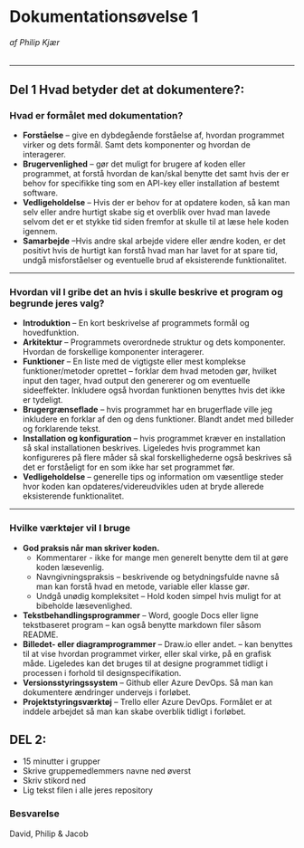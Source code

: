# Dokumentationsøvelse 1

###### af Philip Kjær
------
## Del 1 Hvad betyder det at dokumentere?:
### Hvad er formålet med dokumentation?

-	**Forståelse** – give en dybdegående forståelse af, hvordan programmet virker og dets formål. Samt dets komponenter og hvordan de interagerer.
-	**Brugervenlighed** – gør det muligt for brugere af koden eller programmet, at forstå hvordan de kan/skal benytte det samt hvis der er behov for specifikke ting som en API-key eller installation af bestemt software.
-	**Vedligeholdelse** – Hvis der er behov for at opdatere koden, så kan man selv eller andre hurtigt skabe sig et overblik over hvad man lavede selvom det er et stykke tid siden fremfor at skulle til at læse hele koden igennem.
-	**Samarbejde** –Hvis andre skal arbejde videre eller ændre koden, er det positivt hvis de hurtigt kan forstå hvad man har lavet for at spare tid, undgå misforståelser og eventuelle brud af eksisterende funktionalitet.
------
### Hvordan vil I gribe det an hvis i skulle beskrive et program og begrunde jeres valg?

-	**Introduktion** – En kort beskrivelse af programmets formål og hovedfunktion.
-	**Arkitektur** – Programmets overordnede struktur og dets komponenter. Hvordan de forskellige komponenter interagerer.
-	**Funktioner** – En liste med de vigtigste eller mest komplekse funktioner/metoder oprettet – forklar dem hvad metoden gør, hvilket input den tager, hvad output den genererer og om eventuelle sideeffekter. Inkludere også hvordan funktionen benyttes hvis det ikke er tydeligt. 
-	**Brugergrænseflade** – hvis programmet har en brugerflade ville jeg inkludere en forklar af den og dens funktioner. Blandt andet med billeder og forklarende tekst.
-	**Installation og konfiguration** – hvis programmet kræver en installation så skal installationen beskrives. Ligeledes hvis programmet kan konfigureres på flere måder så skal forskellighederne også beskrives så det er forståeligt for en som ikke har set programmet før.
-	**Vedligeholdelse** – generelle tips og information om væsentlige steder hvor koden kan opdateres/videreudvikles uden at bryde allerede eksisterende funktionalitet.
------
### Hvilke værktøjer vil I bruge
-	**God praksis når man skriver koden.**
    -	Kommentarer - ikke for mange men generelt benytte dem til at gøre koden læsevenlig.
    -	Navngivningspraksis – beskrivende og betydningsfulde navne så man kan forstå hvad en metode, variable eller klasse gør.
    -	Undgå unødig kompleksitet – Hold koden simpel hvis muligt for at bibeholde læsevenlighed.
-	**Tekstbehandlingsprogrammer** – Word, google Docs eller ligne tekstbaseret program – kan også benytte markdown filer såsom README.
-	**Billedet- eller diagramprogrammer** – Draw.io eller andet. – kan benyttes til at vise hvordan programmet virker, eller skal virke, på en grafisk måde. Ligeledes kan det bruges til at designe programmet tidligt i processen i forhold til designspecifikation.
-	**Versionsstyringssystem** – Github eller Azure DevOps. Så man kan dokumentere ændringer undervejs i forløbet.
-	**Projektstyringsværktøj** – Trello eller Azure DevOps. Formålet er at inddele arbejdet så man kan skabe overblik tidligt i forløbet.



## DEL 2:
- 15 minutter i grupper
- Skrive gruppemedlemmers navne ned øverst
- Skriv stikord ned
- Lig tekst filen i alle jeres repository

### Besvarelse
David, Philip & Jacob

